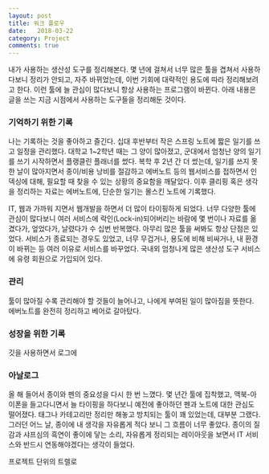 ```yaml
---
layout: post
title: 워크 플로우
date:   2018-03-22
category: Project
comments: true
---
```


내가 사용하는 생산성 도구를 정리해본다. 몇 년에 걸쳐서 너무 많은 툴을 겹쳐서 사용하다보니 정리가 안되고, 자주 바뀌었는데, 이번 기회에 대략적인 용도에 따라 정리해보려고 한다. 이런 툴에 늘 관심이 많다보니 항상 사용하는 프로그램이 바뀐다. 아래 내용은 글을 쓰는 지금 시점에서 사용하는 도구들을 정리해둔 것이다.

<p class="break"></p>

### 기억하기 위한 기록

나는 기록하는 것을 좋아하고 즐긴다. 십대 후반부터 작은 스프링 노트에 짧은 일기를 쓰고 일정을 관리했다. 대학교 1~2학년 때는 그 양이 많아졌고, 군대에서 엄청난 양의 일기를 쓰기 시작하면서 플랭클린 플래너를 썼다. 복학 후 2년 간 더 썼는데, 일기를 쓰지 못한 날이 많아지면서 종이/비용 낭비를 절감하고 에버노트 등의 웹서비스를 접하면서 인덱싱에 대해, 필요할 때 찾을 수 있는 상황의 중요함을 깨달았다. 이후 클리핑 혹은 생각을 정리하는 자료는 에버노트에, 단순한 일기는 몰스킨 노트에 기록했다. 

IT, 웹과 가까워 지면서 웹개발을 하면서 더 많이 타이핑하게 되었다. 너무 다양한 툴에 관심이 많다보니 여러 서비스에 락인(Lock-in)되어버리는 바람에 몇 번이나 자료를 옮겼다가, 엎었다가, 날렸다가 수 십번 반복했다. 아무리 많은 툴을 써봐도 항상 단점은 있었다. 서비스가 종료되는 경우도 있었고, 너무 무겁거나, 용도에 비해 비싸거나, 내 환경이 바뀌는 등 여러 이유로 서비스를 바꾸었다. 국내외 엄청나게 많은 생산성 도구 서비스에 유령 회원으로 가입되어 있다. 


### 관리

툴이 많아질 수록 관리해야 할 것들이 늘어나고, 나에게 부여된 일이 많아짐을 뜻한다. 에버노트를 완전히 정리하고 베어로 갈아탔다.


### 성장을 위한 기록

깃을 사용하면서 로그에 


### 아날로그

올 해 들어서 종이와 펜의 중요성을 다시 한 번 느꼈다. 몇 년간 툴에 집착했고, 맥북-아이폰을 들고다니면서 늘 타이핑을 하다보니 예전에 좋아하던 펜과 노트에 대한 관심도 떨어졌다. 태그나 카테고리만 정리만 해놓고 방치되는 툴이 꽤 있었는데, 대부분 그랬다. 그러던 어느 날, 종이에 내 생각을 자유롭게 적다 보니 그 흐름이 너무 좋았다. 종이의 질감과 샤프심의 흑연이 좋이에 닿는 소리, 자유롭게 정리되는 레이아웃을 보면서 IT 서비스와 반드시 연동해야겠다는 생각이 들었다.


프로젝트 단위의 트렐로